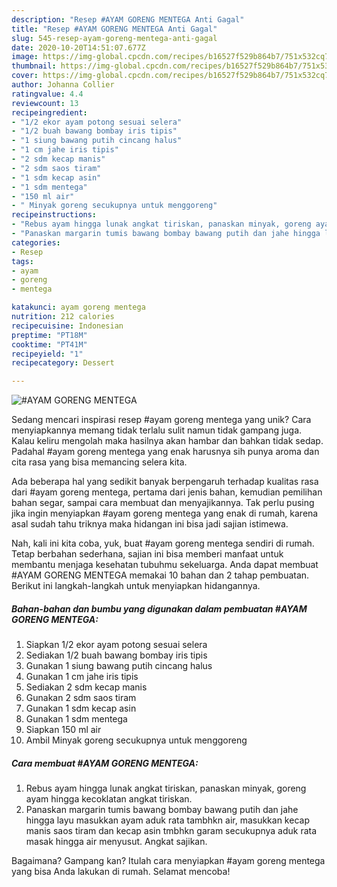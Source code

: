 ```yaml
---
description: "Resep #AYAM GORENG MENTEGA Anti Gagal"
title: "Resep #AYAM GORENG MENTEGA Anti Gagal"
slug: 545-resep-ayam-goreng-mentega-anti-gagal
date: 2020-10-20T14:51:07.677Z
image: https://img-global.cpcdn.com/recipes/b16527f529b864b7/751x532cq70/ayam-goreng-mentega-foto-resep-utama.jpg
thumbnail: https://img-global.cpcdn.com/recipes/b16527f529b864b7/751x532cq70/ayam-goreng-mentega-foto-resep-utama.jpg
cover: https://img-global.cpcdn.com/recipes/b16527f529b864b7/751x532cq70/ayam-goreng-mentega-foto-resep-utama.jpg
author: Johanna Collier
ratingvalue: 4.4
reviewcount: 13
recipeingredient:
- "1/2 ekor ayam potong sesuai selera"
- "1/2 buah bawang bombay iris tipis"
- "1 siung bawang putih cincang halus"
- "1 cm jahe iris tipis"
- "2 sdm kecap manis"
- "2 sdm saos tiram"
- "1 sdm kecap asin"
- "1 sdm mentega"
- "150 ml air"
- " Minyak goreng secukupnya untuk menggoreng"
recipeinstructions:
- "Rebus ayam hingga lunak angkat tiriskan, panaskan minyak, goreng ayam hingga kecoklatan angkat tiriskan."
- "Panaskan margarin tumis bawang bombay bawang putih dan jahe hingga layu masukkan ayam aduk rata tambhkn air, masukkan kecap manis saos tiram dan kecap asin tmbhkn garam secukupnya aduk rata masak hingga air menyusut. Angkat sajikan."
categories:
- Resep
tags:
- ayam
- goreng
- mentega

katakunci: ayam goreng mentega 
nutrition: 212 calories
recipecuisine: Indonesian
preptime: "PT18M"
cooktime: "PT41M"
recipeyield: "1"
recipecategory: Dessert

---
```



![#AYAM GORENG MENTEGA](https://img-global.cpcdn.com/recipes/b16527f529b864b7/751x532cq70/ayam-goreng-mentega-foto-resep-utama.jpg)

Sedang mencari inspirasi resep #ayam goreng mentega yang unik? Cara menyiapkannya memang tidak terlalu sulit namun tidak gampang juga. Kalau keliru mengolah maka hasilnya akan hambar dan bahkan tidak sedap. Padahal #ayam goreng mentega yang enak harusnya sih punya aroma dan cita rasa yang bisa memancing selera kita.

Ada beberapa hal yang sedikit banyak berpengaruh terhadap kualitas rasa dari #ayam goreng mentega, pertama dari jenis bahan, kemudian pemilihan bahan segar, sampai cara membuat dan menyajikannya. Tak perlu pusing jika ingin menyiapkan #ayam goreng mentega yang enak di rumah, karena asal sudah tahu triknya maka hidangan ini bisa jadi sajian istimewa.




Nah, kali ini kita coba, yuk, buat #ayam goreng mentega sendiri di rumah. Tetap berbahan sederhana, sajian ini bisa memberi manfaat untuk membantu menjaga kesehatan tubuhmu sekeluarga. Anda dapat membuat #AYAM GORENG MENTEGA memakai 10 bahan dan 2 tahap pembuatan. Berikut ini langkah-langkah untuk menyiapkan hidangannya.

<!--inarticleads1-->

##### Bahan-bahan dan bumbu yang digunakan dalam pembuatan #AYAM GORENG MENTEGA:

1. Siapkan 1/2 ekor ayam potong sesuai selera
1. Sediakan 1/2 buah bawang bombay iris tipis
1. Gunakan 1 siung bawang putih cincang halus
1. Gunakan 1 cm jahe iris tipis
1. Sediakan 2 sdm kecap manis
1. Gunakan 2 sdm saos tiram
1. Gunakan 1 sdm kecap asin
1. Gunakan 1 sdm mentega
1. Siapkan 150 ml air
1. Ambil  Minyak goreng secukupnya untuk menggoreng




<!--inarticleads2-->

##### Cara membuat #AYAM GORENG MENTEGA:

1. Rebus ayam hingga lunak angkat tiriskan, panaskan minyak, goreng ayam hingga kecoklatan angkat tiriskan.
1. Panaskan margarin tumis bawang bombay bawang putih dan jahe hingga layu masukkan ayam aduk rata tambhkn air, masukkan kecap manis saos tiram dan kecap asin tmbhkn garam secukupnya aduk rata masak hingga air menyusut. Angkat sajikan.




Bagaimana? Gampang kan? Itulah cara menyiapkan #ayam goreng mentega yang bisa Anda lakukan di rumah. Selamat mencoba!
